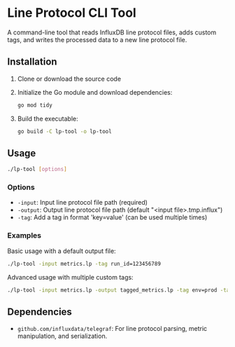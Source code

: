 # Line Protocol CLI Tool

A command-line tool that reads InfluxDB line protocol files, adds custom tags, and writes the processed data to a new line protocol file.


## Installation

1. Clone or download the source code
2. Initialize the Go module and download dependencies:

    ```bash
    go mod tidy
    ```

3. Build the executable:

    ```bash
    go build -C lp-tool -o lp-tool
    ```

## Usage

```bash
./lp-tool [options]
```

### Options

- `-input`: Input line protocol file path (required)
- `-output`: Output line protocol file path (default "\<input file\>.tmp.influx") 
- `-tag`: Add a tag in format 'key=value' (can be used multiple times)


### Examples

Basic usage with a default output file:
```bash
./lp-tool -input metrics.lp -tag run_id=123456789
```

Advanced usage with multiple custom tags:
```bash
./lp-tool -input metrics.lp -output tagged_metrics.lp -tag env=prod -tag region=europe -tag run_id=123456789
```

## Dependencies

- `github.com/influxdata/telegraf`: For line protocol parsing, metric manipulation, and serialization.
